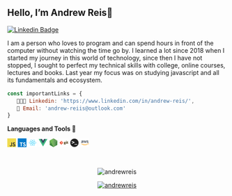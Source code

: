 
## Hello, I’m Andrew Reis🤙

[![Linkedin Badge](https://img.shields.io/badge/-LinkedIn-blue?style=flat-square&logo=Linkedin&logoColor=white&link=https://www.linkedin.com/in/andrew-reis/)](https://www.linkedin.com/in/andrew-reis/) 

I am a person who loves to program and can spend hours in front of the computer without watching the time go by. I learned a lot since 2018 when I started my journey in this world of technology, since then I have not stopped, I sought to perfect my technical skills with college, online courses, lectures and books. Last year my focus was on studying javascript and all its fundamentals and ecosystem.


```js
const importantLinks = {
   👨🏻‍💻 Linkedin: 'https://www.linkedin.com/in/andrew-reis/',
   👋 Email: 'andrew-reiis@outlook.com'
}
```

**Languages and Tools 🚀**

<code><img height="20" src="https://raw.githubusercontent.com/github/explore/80688e429a7d4ef2fca1e82350fe8e3517d3494d/topics/javascript/javascript.png"></code>
<code><img height="20" src="https://raw.githubusercontent.com/github/explore/80688e429a7d4ef2fca1e82350fe8e3517d3494d/topics/typescript/typescript.png"></code>
<code><img height="20" src="https://raw.githubusercontent.com/github/explore/80688e429a7d4ef2fca1e82350fe8e3517d3494d/topics/react/react.png"></code>
<code><img height="20" src="https://raw.githubusercontent.com/github/explore/80688e429a7d4ef2fca1e82350fe8e3517d3494d/topics/vue/vue.png"></code>
<code><img height="20" src="https://raw.githubusercontent.com/github/explore/80688e429a7d4ef2fca1e82350fe8e3517d3494d/topics/nodejs/nodejs.png"></code>
<code><img height="20" src="https://raw.githubusercontent.com/github/explore/80688e429a7d4ef2fca1e82350fe8e3517d3494d/topics/git/git.png"></code>
<code><img height="20" src="https://raw.githubusercontent.com/github/explore/80688e429a7d4ef2fca1e82350fe8e3517d3494d/topics/terminal/terminal.png"></code>
<code><img height="20" src="https://raw.githubusercontent.com/github/explore/80688e429a7d4ef2fca1e82350fe8e3517d3494d/topics/aws/aws.png"></code>

<br />

<p align="center">
  <img src="https://github-readme-stats.vercel.app/api?username=AndrewReis&show_icons=true&title_color=121214&icon_color=00d9ff&text_color=121214&bg_color=ffffff" alt="andrewreis" />
</p>

<p align="center">
    <a href="https://github.com/AndrewReis" target="_blank"><img alt="andrewreis" src="https://badges.pufler.dev/visits/AndrewReis/AndrewReis?logo=GitHub&label=Visits&color=success&logoColor=white&style=flat-square"/></a>
</p>
